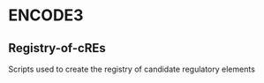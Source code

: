 # ENCODE3

## Registry-of-cREs
Scripts used to create the registry of candidate regulatory elements

